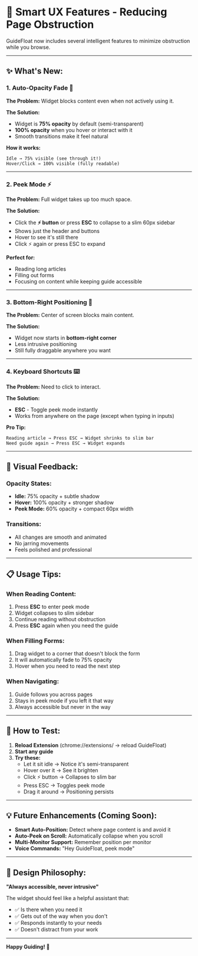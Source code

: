 # 🎯 Smart UX Features - Reducing Page Obstruction

GuideFloat now includes several intelligent features to minimize obstruction while you browse.

---

## ✨ **What's New:**

### 1. **Auto-Opacity Fade** 💨
**The Problem:** Widget blocks content even when not actively using it.

**The Solution:** 
- Widget is **75% opacity** by default (semi-transparent)
- **100% opacity** when you hover or interact with it
- Smooth transitions make it feel natural

**How it works:**
```
Idle → 75% visible (see through it!)
Hover/Click → 100% visible (fully readable)
```

---

### 2. **Peek Mode** ⚡
**The Problem:** Full widget takes up too much space.

**The Solution:** 
- Click the **⚡ button** or press **ESC** to collapse to a slim 60px sidebar
- Shows just the header and buttons
- Hover to see it's still there
- Click ⚡ again or press ESC to expand

**Perfect for:**
- Reading long articles
- Filling out forms
- Focusing on content while keeping guide accessible

---

### 3. **Bottom-Right Positioning** 📍
**The Problem:** Center of screen blocks main content.

**The Solution:**
- Widget now starts in **bottom-right corner**
- Less intrusive positioning
- Still fully draggable anywhere you want

---

### 4. **Keyboard Shortcuts** ⌨️
**The Problem:** Need to click to interact.

**The Solution:**
- **ESC** - Toggle peek mode instantly
- Works from anywhere on the page (except when typing in inputs)

**Pro Tip:** 
```
Reading article → Press ESC → Widget shrinks to slim bar
Need guide again → Press ESC → Widget expands
```

---

## 🎨 **Visual Feedback:**

### Opacity States:
- **Idle:** 75% opacity + subtle shadow
- **Hover:** 100% opacity + stronger shadow
- **Peek Mode:** 60% opacity + compact 60px width

### Transitions:
- All changes are smooth and animated
- No jarring movements
- Feels polished and professional

---

## 📋 **Usage Tips:**

### **When Reading Content:**
1. Press **ESC** to enter peek mode
2. Widget collapses to slim sidebar
3. Continue reading without obstruction
4. Press **ESC** again when you need the guide

### **When Filling Forms:**
1. Drag widget to a corner that doesn't block the form
2. It will automatically fade to 75% opacity
3. Hover when you need to read the next step

### **When Navigating:**
1. Guide follows you across pages
2. Stays in peek mode if you left it that way
3. Always accessible but never in the way

---

## 🔧 **How to Test:**

1. **Reload Extension** (chrome://extensions/ → reload GuideFloat)
2. **Start any guide**
3. **Try these:**
   - Let it sit idle → Notice it's semi-transparent
   - Hover over it → See it brighten
   - Click ⚡ button → Collapses to slim bar
   - Press ESC → Toggles peek mode
   - Drag it around → Positioning persists

---

## 💡 **Future Enhancements (Coming Soon):**

- **Smart Auto-Position:** Detect where page content is and avoid it
- **Auto-Peek on Scroll:** Automatically collapse when you scroll
- **Multi-Monitor Support:** Remember position per monitor
- **Voice Commands:** "Hey GuideFloat, peek mode"

---

## 🎯 **Design Philosophy:**

**"Always accessible, never intrusive"**

The widget should feel like a helpful assistant that:
- ✅ Is there when you need it
- ✅ Gets out of the way when you don't
- ✅ Responds instantly to your needs
- ✅ Doesn't distract from your work

---

**Happy Guiding! 🚀**

